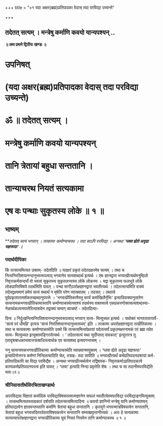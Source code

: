 +++
title = "०१ यदा अक्षर(ब्रह्म)प्रतिपादका वेदास् तदा परविद्या उच्यन्ते"

+++


## तदेतत् सत्यम् । मन्त्रेषु कर्माणि कवयो यान्यपश्यन् ..

**॥ अथ प्रथमे द्वितीयः खण्डः ॥**

# उपनिषत्

# (यदा अक्षर(ब्रह्म)प्रतिपादका वेदास् तदा परविद्या उच्यन्ते)

# ॐ ॥ तदेतत् सत्यम् ।

# मन्त्रेषु कर्माणि कवयो यान्यपश्यन्

# तानि त्रेतायां बहुधा सन्ततानि ।

# तान्याचरथ नियतं सत्यकामा

# एष वः पन्थाः सुकृतस्य लोके ॥ १ ॥

## **भाष्यम्**

***तदेतत् सत्यं भगवान् । तत्कामाः कर्माण्याचरथ । तदा साऽपि परविद्या । अन्यथा '**प्लवा ह्येते अदृढा यज्ञरूपाः' ।***

### **पदार्थदीपिका**

किं तत्सत्यमित्यत उक्तम्- तदेतदिति ॥ यदक्षरं प्रकृतं तदेतदक्षरमेव सत्यम् । तथा च नित्यनिरतिशयानन्दानुभवरूपत्वाद् भगवानेव सत्यशब्दार्थ इत्यर्थः । एषः ज्ञानद्वारा भगवत्प्रीत्यर्थमनुष्ठितो निवृत्तकर्मसन्दर्भो वो भवतां सुकृतस्य सुकृतलभ्यस्य लोके लोकस्य । यद्वा सुकृतस्य फलभूते लोके लोकप्राप्तिविषये तदर्थमिति यावत् । पन्था मार्गोऽपरोक्षज्ञानद्वारा भवतीत्यर्थः । तदेतत्सत्यमिति वाक्यं तदेतद्वक्ष्यमाणं प्रमेयं सत्यं यथार्थं न मृषेति परेण व्याख्यातम् । तदसत् । तथात्वे पूर्वप्रकृतपरामर्शकतच्छब्दानुपपत्तेः । 'भगवत्प्रीतिकामैस्तु कार्यं कर्माखिलैर्नृभिः' इत्यादिवाक्यानुसारेण सत्यनामकभगवत्प्रीतिकामास्तानि कर्माण्याचरथेत्यवश्यं तदर्थस्य वक्तव्यत्वे एकप्रकरणोक्तसत्यशब्दस्या- नेकार्थकल्पनापत्तेरित्याशयेन तद्वाक्यं सम्यग् व्याचष्टे - तदेतदित्या-

दिना ॥ निर्दुःखनित्यनिरतिशयानन्दानुभवरूपत्वाद् भगवान् सत्य- मित्युच्यत इत्यर्थः । यथोक्तं भागवततात्पर्ये- 'सत्यं परं धीमहि' इत्यत्र 'सत्यं निरतिशयानन्दानुभवरूपम्' इति । तत्कामा अपरोक्षज्ञानद्वारा तत्प्रीतिकामाः । तथा च सत्यकामाः कर्माण्याचरथेति उक्ते किं तत्सत्यमित्यपेक्षायां यदेतत्सर्वं प्रकृतमक्षरनामकं परं ब्रह्म तदेव सत्य- मित्युच्यत इत्युक्तमङ्गिरसेत्यर्थः । ' तदेतत्सत्यं यथा सुदीप्तात् पावकात्' इत्युत्तरत्र तु एतादृशबाधकाभावात्तत्राबाधितत्वार्थक एव सत्यशब्द इत्यवगन्तव्यम् ।

ननु सत्यनामकभगवत्प्रीतिकामाः कर्माण्याचरथेति व्याख्यानमयुक्तम् । ‘प्लवा ह्येते अदृढा यज्ञरूपाः' इत्यादिनोत्तरत्र कर्मणां निन्दितत्वादिति चेत्, तत्राह- तदा सापीति ॥ भगवत्प्रीत्यर्थं कर्मप्रतिपादनदशायां कर्म- प्रतिपादिकापि सा विद्या परविद्यैव । अन्यथा भगवत्प्रीत्यर्थत्वेन तद्विषयक- निवृत्तकर्माऽप्रतिपादकत्वे काम्यकर्मप्रतिपादनपरत्व इति यावत् । ‘प्लवा’ इत्यादि निन्दा प्रवृत्तेति शेषः । तथा च सा तदानीमपरविद्येति भावः॥१॥

### **श्रीनिवासतीर्थविरचिताखण्डार्थः**

अपरविद्यया विज्ञातं कर्मादिकं परविद्याविषयपरमात्मज्ञानेन सफलं भवतीत्येवमपरविद्या परविद्याङ्गमित्युक्तम् । तत्कथमित्यतस्तत्प्रकारं दर्शयति तदेतत्सत्यमित्यादिना ॥ कवयो ज्ञानिनो मन्त्रेषु यानि कर्माण्यपश्यन् प्रतिपाद्यत्वेन ज्ञातवन्तस्तानि कर्माणि त्रेतायां बहुधा सन्ततानि । कृतयुगे भगवन्मात्रविषयत्वेन सन्ततानि, त्रेतायां बहुधा भगवत्तदितरदेवताविषयकत्वेन सन्ततानि सम्यक्प्रवृत्तानीत्यर्थः । अतः हे सत्यकामाः सत्यस्यापरोक्षज्ञानद्वारा भगवत्प्रीतिकामा यूयं नियतं नियमेन तानि कर्माण्याचरथ ॥ १ ॥

